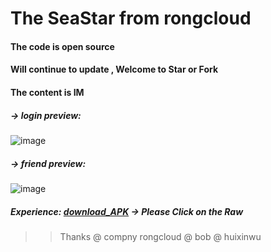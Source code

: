 # The SeaStar from rongcloud
#### The code is open source
#### Will continue to update , Welcome to Star or Fork
#### The content is IM

##### -> login preview:
![image](https://github.com/13120241790/SeaStar/blob/master/preview.gif)

##### -> friend preview:
![image](https://github.com/13120241790/SeaStar/blob/master/friend.gif)



##### Experience: [download_APK](https://github.com/13120241790/Seal/blob/master/SeaStar.apk "悬停显示")  -> Please Click on the Raw



>> Thanks @ compny rongcloud @ bob  @ huixinwu 
